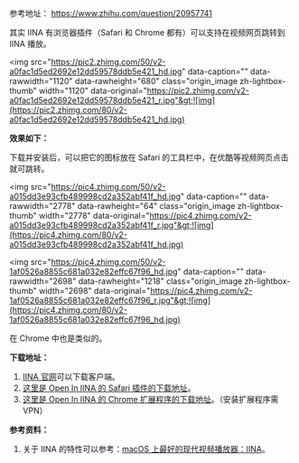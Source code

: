  

 

参考地址： https://www.zhihu.com/question/20957741

 

 

其实 IINA 有浏览器插件（Safari 和 Chrome 都有）可以支持在视频网页跳转到 IINA 播放。

&lt;img src="https://pic2.zhimg.com/50/v2-a0fac1d5ed2692e12dd59578ddb5e421_hd.jpg" data-caption="" data-rawwidth="1120" data-rawheight="680" class="origin_image zh-lightbox-thumb" width="1120" data-original="https://pic2.zhimg.com/v2-a0fac1d5ed2692e12dd59578ddb5e421_r.jpg"&gt;![img](https://pic2.zhimg.com/80/v2-a0fac1d5ed2692e12dd59578ddb5e421_hd.jpg)

**效果如下：**

下载并安装后，可以把它的图标放在 Safari 的工具栏中，在优酷等视频网页点击就可跳转。

&lt;img src="https://pic4.zhimg.com/50/v2-a015dd3e93cfb489998cd2a352abf41f_hd.jpg" data-caption="" data-rawwidth="2778" data-rawheight="64" class="origin_image zh-lightbox-thumb" width="2778" data-original="https://pic4.zhimg.com/v2-a015dd3e93cfb489998cd2a352abf41f_r.jpg"&gt;![img](https://pic4.zhimg.com/80/v2-a015dd3e93cfb489998cd2a352abf41f_hd.jpg)

&lt;img src="https://pic4.zhimg.com/50/v2-1af0526a8855c681a032e82effc67f96_hd.jpg" data-caption="" data-rawwidth="2698" data-rawheight="1218" class="origin_image zh-lightbox-thumb" width="2698" data-original="https://pic4.zhimg.com/v2-1af0526a8855c681a032e82effc67f96_r.jpg"&gt;![img](https://pic4.zhimg.com/80/v2-1af0526a8855c681a032e82effc67f96_hd.jpg)

在 Chrome 中也是类似的。

**下载地址：**

1. [IINA 官网](https://link.zhihu.com/?target=https%3A//lhc70000.github.io/iina/)可以下载客户端。
2. [这里是 Open In IINA 的 Safari 插件的下载地址](https://link.zhihu.com/?target=https%3A//github.com/lhc70000/iina/releases/download/v0.0.5/Open_In_IINA.safariextz)。
3. [这里是 Open In IINA 的 Chrome 扩展程序的下载地址](https://link.zhihu.com/?target=https%3A//chrome.google.com/webstore/detail/open-in-iina/pdnojahnhpgmdhjdhgphgdcecehkbhfo%3Fhl%3Den)。（安装扩展程序需 VPN）

**参考资料：**

1. 关于 IINA 的特性可以参考：[macOS 上最好的现代视频播放器：IINA](https://link.zhihu.com/?target=https%3A//sspai.com/post/40870)。
